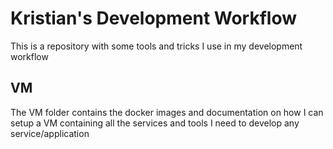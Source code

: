 # Kristian's Development Workflow

This is a repository with some tools and tricks I use in my development workflow

## VM

The VM folder contains the docker images and documentation on how I can setup a VM containing all the services and tools I need to develop any service/application
